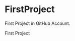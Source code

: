 # FirstProject
First Project in GitHub Account.
<html>
  <head>
    <tile>
      First Project
      </title>
  </head>
  <body>
    </body>
  </html>
        
